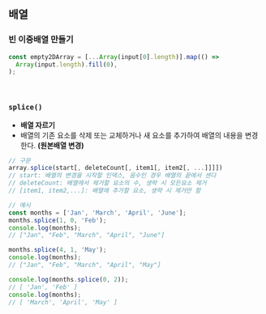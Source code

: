 ## 배열

### 빈 이중배열 만들기

```js
const empty2DArray = [...Array(input[0].length)].map(() =>
  Array(input.length).fill(0),
);
```

<br>

### `splice()`

- **배열 자르기**
- 배열의 기존 요소를 삭제 또는 교체하거나 새 요소를 추가하여 배열의 내용을 변경한다. **(원본배열 변경)**

```js
// 구문
array.splice(start[, deleteCount[, item1[, item2[, ...]]]])
// start: 배열의 변경을 시작할 인덱스, 음수인 경우 배열의 끝에서 센다
// deleteCount: 배열에서 제거할 요소의 수, 생략 시 모든요소 제거
// [item1, item2,...]: 배열에 추가할 요소, 생략 시 제거만 함

// 예시
const months = ['Jan', 'March', 'April', 'June'];
months.splice(1, 0, 'Feb');
console.log(months);
// ["Jan", "Feb", "March", "April", "June"]

months.splice(4, 1, 'May');
console.log(months);
// ["Jan", "Feb", "March", "April", "May"]

console.log(months.splice(0, 2));
// [ 'Jan', 'Feb' ]
console.log(months);
// [ 'March', 'April', 'May' ]
```

<br>
